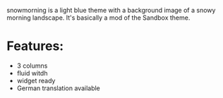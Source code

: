 snowmorning is a light blue theme with a background image of a snowy morning landscape.
It's basically a mod of the Sandbox theme.
# Features:
* 3 columns
* fluid witdh
* widget ready
* German translation available

